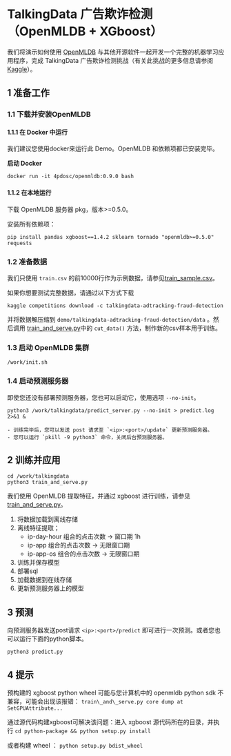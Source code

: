 # TalkingData 广告欺诈检测（OpenMLDB + XGboost）

我们将演示如何使用 [OpenMLDB](https://github.com/4paradigm/OpenMLDB) 与其他开源软件一起开发一个完整的机器学习应用程序，完成 TalkingData 广告欺诈检测挑战（有关此挑战的更多信息请参阅 [Kaggle](https://www.kaggle.com/c/talkingdata-adtracking-fraud-detection/overview)）。




## 1 准备工作

### 1.1 下载并安装OpenMLDB

#### 1.1.1 在 Docker 中运行

我们建议您使用docker来运行此 Demo。OpenMLDB 和依赖项都已安装完毕。

**启动 Docker**

```
docker run -it 4pdosc/openmldb:0.9.0 bash
```

#### 1.1.2 在本地运行

下载 OpenMLDB 服务器 pkg，版本>=0.5.0。

安装所有依赖项：

```
pip install pandas xgboost==1.4.2 sklearn tornado "openmldb>=0.5.0" requests
```

### 1.2 准备数据

我们只使用 `train.csv` 的前10000行作为示例数据，请参见[train\_sample.csv](https://github.com/4paradigm/OpenMLDB/tree/main/demo/talkingdata-adtracking-fraud-detection)。

如果你想要测试完整数据，请通过以下方式下载

```
kaggle competitions download -c talkingdata-adtracking-fraud-detection
```

并将数据解压缩到 `demo/talkingdata-adtracking-fraud-detection/data` 。然后调用 [train\_and\_serve.py](https://github.com/4paradigm/OpenMLDB/blob/main/demo/talkingdata-adtracking-fraud-detection/train_and_serve.py)中的 `cut_data()` 方法，制作新的csv样本用于训练。


### 1.3 启动 OpenMLDB 集群

```
/work/init.sh
```

### 1.4 启动预测服务器

即使您还没有部署预测服务器，您也可以启动它，使用选项 `--no-init`。

```
python3 /work/talkingdata/predict_server.py --no-init > predict.log 2>&1 &
```


```{tip}
- 训练完毕后，您可以发送 post 请求至 `<ip>:<port>/update` 更新预测服务器。
- 您可以运行 `pkill -9 python3` 命令，关闭后台预测服务器。
```


## 2 训练并应用

```
cd /work/talkingdata
python3 train_and_serve.py
```

我们使用 OpenMLDB 提取特征，并通过 xgboost 进行训练，请参见[train\_and\_serve.py](https://github.com/4paradigm/OpenMLDB/blob/main/demo/talkingdata-adtracking-fraud-detection/train_and_serve.py)。

1. 将数据加载到离线存储
2. 离线特征提取；
   * ip-day-hour 组合的点击次数 -> 窗口期 1h
   * ip-app 组合的点击次数 -> 无限窗口期
   * ip-app-os 组合的点击次数 -> 无限窗口期 
3. 训练并保存模型
4. 部署sql
5. 加载数据到在线存储
6. 更新预测服务器上的模型

## 3 预测

向预测服务器发送post请求 `<ip>:<port>/predict` 即可进行一次预测。或者您也可以运行下面的python脚本。

```
python3 predict.py
```

## 4 提示

预构建的 xgboost python wheel 可能与您计算机中的 openmldb python sdk 不兼容，可能会出现该报错：
`train\_and\_serve.py core dump at SetGPUAttribute...`

通过源代码构建xgboost可解决该问题：进入 xgboost 源代码所在的目录，并执行
`cd python-package && python setup.py install`

或者构建 wheel ：
`python setup.py bdist_wheel`
